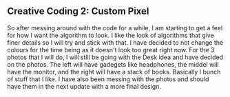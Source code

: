 ## Creative Coding 2: Custom Pixel

So after messing around with the code for a while, I am starting to get a feel for how I want the algorithm to look. I like the look of algorithms that give finer details so I will try and stick with that. I have decided to not change the colours for the time being as it doesn't look too great right now. For the 3 photos that I will do, I will still be going with the Desk idea and have decided on the photos. The left will have gadegets like headphones, the middel will have the monitor, and the right will have a stack of books. Basically I bunch of stuff that I like. I have also been messing with the photos and should have them in the next update with a more final design.